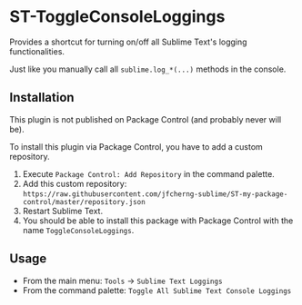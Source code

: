 # ST-ToggleConsoleLoggings

Provides a shortcut for turning on/off all Sublime Text's logging functionalities.

Just like you manually call all `sublime.log_*(...)` methods in the console.

## Installation

This plugin is not published on Package Control (and probably never will be).

To install this plugin via Package Control, you have to add a custom repository.

1. Execute `Package Control: Add Repository` in the command palette.
1. Add this custom repository: `https://raw.githubusercontent.com/jfcherng-sublime/ST-my-package-control/master/repository.json`
1. Restart Sublime Text.
1. You should be able to install this package with Package Control with the name `ToggleConsoleLoggings`.

## Usage

- From the main menu: `Tools` -> `Sublime Text Loggings`
- From the command palette: `Toggle All Sublime Text Console Loggings`
